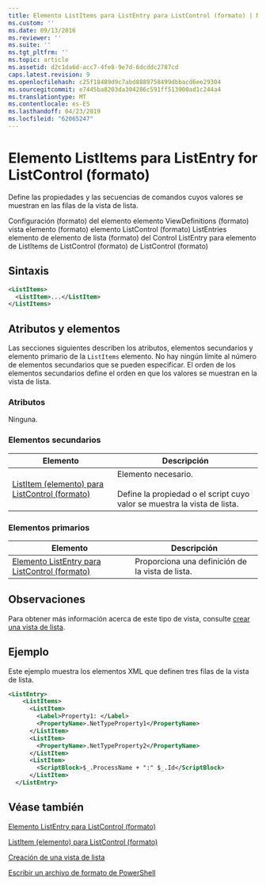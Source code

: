 ```yaml
---
title: Elemento ListItems para ListEntry para ListControl (formato) | Microsoft Docs
ms.custom: ''
ms.date: 09/13/2016
ms.reviewer: ''
ms.suite: ''
ms.tgt_pltfrm: ''
ms.topic: article
ms.assetid: d2c1da6d-acc7-4fe8-9e7d-6dcddc2787cd
caps.latest.revision: 9
ms.openlocfilehash: c25f18489d9c7abd8889758499dbbacd6ee29304
ms.sourcegitcommit: e7445ba8203da304286c591ff513900ad1c244a4
ms.translationtype: MT
ms.contentlocale: es-ES
ms.lasthandoff: 04/23/2019
ms.locfileid: "62065247"
---
```

# <a name="listitems-element-for-listentry-for-listcontrol-format"></a>Elemento ListItems para ListEntry for ListControl (formato)

Define las propiedades y las secuencias de comandos cuyos valores se muestran en las filas de la vista de lista.

Configuración (formato) del elemento elemento ViewDefinitions (formato) vista elemento (formato) elemento ListControl (formato) ListEntries elemento de elemento de lista (formato) del Control ListEntry para elemento de ListItems de ListControl (formato) de ListControl (formato)

## <a name="syntax"></a>Sintaxis

```xml
<ListItems>
  <ListItem>...</ListItem>
</ListItems>
```

## <a name="attributes-and-elements"></a>Atributos y elementos

Las secciones siguientes describen los atributos, elementos secundarios y elemento primario de la `ListItems` elemento. No hay ningún límite al número de elementos secundarios que se pueden especificar. El orden de los elementos secundarios define el orden en que los valores se muestran en la vista de lista.

### <a name="attributes"></a>Atributos

Ninguna.

### <a name="child-elements"></a>Elementos secundarios

|Elemento|Descripción|
|-------------|-----------------|
|[ListItem (elemento) para ListControl (formato)](./listitem-element-for-listitems-for-listcontrol-format.md)|Elemento necesario.<br /><br /> Define la propiedad o el script cuyo valor se muestra la vista de lista.|

### <a name="parent-elements"></a>Elementos primarios

|Elemento|Descripción|
|-------------|-----------------|
|[Elemento ListEntry para ListControl (formato)](./listentry-element-for-listcontrol-format.md)|Proporciona una definición de la vista de lista.|

## <a name="remarks"></a>Observaciones

Para obtener más información acerca de este tipo de vista, consulte [crear una vista de lista](./creating-a-list-view.md).

## <a name="example"></a>Ejemplo

Este ejemplo muestra los elementos XML que definen tres filas de la vista de lista.

```xml
<ListEntry>
    <ListItems>
      <ListItem>
        <Label>Property1: </Label>
        <PropertyName>.NetTypeProperty1</PropertyName>
      </ListItem>
      <ListItem>
        <PropertyName>.NetTypeProperty2</PropertyName>
      </ListItem>
      <ListItem>
        <ScriptBlock>$_.ProcessName + ":" $_.Id</ScriptBlock>
      </ListItem>
  </ListEntry>
```

## <a name="see-also"></a>Véase también

[Elemento ListEntry para ListControl (formato)](./listentry-element-for-listcontrol-format.md)

[ListItem (elemento) para ListControl (formato)](./listitem-element-for-listitems-for-listcontrol-format.md)

[Creación de una vista de lista](./creating-a-list-view.md)

[Escribir un archivo de formato de PowerShell](./writing-a-powershell-formatting-file.md)
